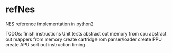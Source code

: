 # refNes
NES reference implementation in python2

TODOs:
finish instructions
Unit tests
abstract out memory from cpu
abstract out mappers from memory
create cartridge rom parser/loader
create PPU
create APU
sort out instruction timing
